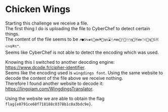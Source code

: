 # Chicken Wings

Starting this challenge we receive a file. <br/>
The first thing I do is uploading the file to CyberChef to detect certain things. <br/>
The content of the file seems to be `♐●♋♑❀♏📁🖮🖲📂♍♏⌛🖰♐🖮📂🖰📂🖰🖰♍📁🗏🖮🖰♌📂♍📁♋🗏♌♎♍🖲♏❝`. <br/>
Seems like CyberChef is not able to detect the encoding which was used.

Knowing this I switched to another deocding engine: https://www.dcode.fr/cipher-identifier. <br/>
Seems like the encoding used is `wingdings font`. Using the same website to decode the content of the file above we receive nothing. <br/>
Therefore I found another website to decode it: https://lingojam.com/WingdingsTranslator.

Using the website we are able to obtain the flag `flag{e0791ce68f718188c0378b1c0a3bdc9e}`.

